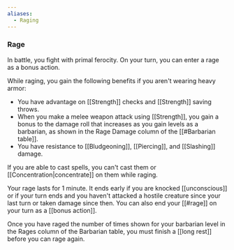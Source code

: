 ```yaml
---
aliases:
  - Raging
---
```

### Rage

In battle, you fight with primal ferocity. On your turn, you can enter a rage as a bonus action.

While raging, you gain the following benefits if you aren't wearing heavy armor:

- You have advantage on [[Strength]] checks and [[Strength]] saving throws.
- When you make a melee weapon attack using [[Strength]], you gain a bonus to the damage roll that increases as you gain levels as a barbarian, as shown in the Rage Damage column of the [[#Barbarian table]].
- You have resistance to [[Bludgeoning]], [[Piercing]], and [[Slashing]] damage.

If you are able to cast spells, you can't cast them or [[Concentration|concentrate]] on them while raging.

Your rage lasts for 1 minute. It ends early if you are knocked [[unconscious]] or if your turn ends and you haven't attacked a hostile creature since your last turn or taken damage since then. You can also end your [[#rage]] on your turn as a [[bonus action]].

Once you have raged the number of times shown for your barbarian level in the Rages column of the Barbarian table, you must finish a [[long rest]] before you can rage again.